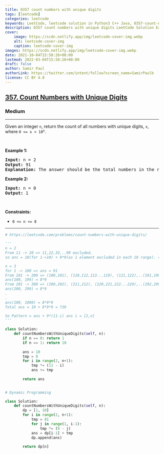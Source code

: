 ```yaml
---
title: 0357 count numbers with unique digits
tags: [leetcode]
categories: leetcode
keywords: LeetCode, leetcode solution in Python3 C++ Java, 0357-count-numbers-with-unique-digits solution
description: 0357 count numbers with unique digits LeetCode Solution Explained
cover:
    image: https://scdn.netlify.app/img/leetcode-cover-img.webp
    alt: leetcode-cover-img
    caption: leetcode-cover-img
images: https://scdn.netlify.app/img/leetcode-cover-img.webp
date: 2021-10-04T15:58:26+08:00
lastmod: 2022-03-04T15:58:26+08:00
draft: false
author: Samir Paul
authorLink: https://twitter.com/intent/follow?screen_name=SamirPaulb
license: CC BY 4.0
---
```



<h2><a href="https://leetcode.com/problems/count-numbers-with-unique-digits/">357. Count Numbers with Unique Digits</a></h2><h3>Medium</h3><hr><div><p>Given an integer <code>n</code>, return the count of all numbers with unique digits, <code>x</code>, where <code>0 &lt;= x &lt; 10<sup>n</sup></code>.</p>

<p>&nbsp;</p>
<p><strong class="example">Example 1:</strong></p>

<pre><strong>Input:</strong> n = 2
<strong>Output:</strong> 91
<strong>Explanation:</strong> The answer should be the total numbers in the range of 0 ≤ x &lt; 100, excluding 11,22,33,44,55,66,77,88,99
</pre>

<p><strong class="example">Example 2:</strong></p>

<pre><strong>Input:</strong> n = 0
<strong>Output:</strong> 1
</pre>

<p>&nbsp;</p>
<p><strong>Constraints:</strong></p>

<ul>
	<li><code>0 &lt;= n &lt;= 8</code></li>
</ul>
</div>

---




```python
# https://leetcode.com/problems/count-numbers-with-unique-digits/

'''
n = 2
From 11 -> 20 => 11,22,33,..99 excluded. 
so ans = 10(for 1->10) + 9*9(as 1 element excluded in each 10 range). = 10 + 81 = 91

n = 3
for 1 -> 100 => ans = 91
From 101 -> 200 => (100,101), (110,112,113...119), (121,122),..(191,199) excluded.
ans(100, 199) = 8*9
From 201 -> 300 => (200,202), (211,212), (220,221,222...229),..(292,299) excluded.
ans(200, 299) = 8*9
.
.
ans(100, 1000) = 8*9*9
Total ans = 10 + 8*9*9 = 739

So Pattern = ans + 9*(11-i) ans i = [2,n]
'''

class Solution:
    def countNumbersWithUniqueDigits(self, n):
        if n == 0: return 1
        if n == 1: return 10
        
        ans = 10
        tmp = 9
        for i in range(2, n+1):
            tmp *= (11 - i)
            ans += tmp
            
        return ans
    

# Dynamic Programming

class Solution:
    def countNumbersWithUniqueDigits(self, n):
        dp = [1, 10]
        for i in range(2, n+1):
            tmp = 81
            for j in range(1, i-1):
                tmp *= (9 - j)
            ans = dp[i-1] + tmp
            dp.append(ans)
        
        return dp[n]
                
```
